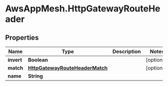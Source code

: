 # AwsAppMesh.HttpGatewayRouteHeader

## Properties

Name | Type | Description | Notes
------------ | ------------- | ------------- | -------------
**invert** | **Boolean** |  | [optional] 
**match** | [**HttpGatewayRouteHeaderMatch**](HttpGatewayRouteHeaderMatch.md) |  | [optional] 
**name** | **String** |  | 


